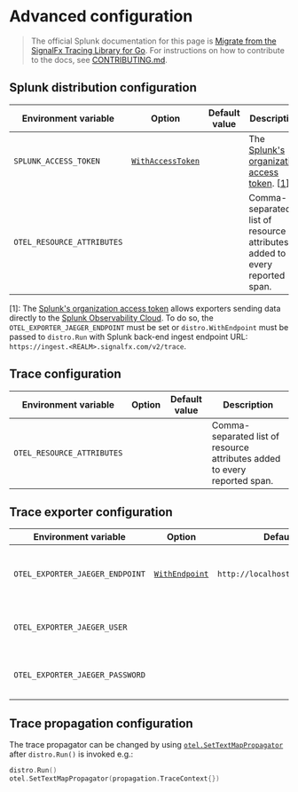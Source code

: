 # Advanced configuration

> The official Splunk documentation for this page is [Migrate from the SignalFx Tracing Library for Go](https://docs.splunk.com/Observability/gdi/get-data-in/application/go/configuration/advanced-go-otel-configuration.html#advanced-go-otel-configuration). For instructions on how to contribute to the docs, see [CONTRIBUTING.md](./CONTRIBUTING.md#documentation).

## Splunk distribution configuration

<!-- markdownlint-disable MD013 -->
| Environment variable      | Option             | Default value  | Description |
| ------------------------- | -------------------| -------------- | ----------- |
| `SPLUNK_ACCESS_TOKEN`     | [`WithAccessToken`](https://pkg.go.dev/github.com/signalfx/splunk-otel-go/distro#WithAccessToken)  |                | The [Splunk's organization access token](https://docs.splunk.com/observability/admin/authentication-tokens/org-tokens.html). [[1](#cfg1)] |
| `OTEL_RESOURCE_ATTRIBUTES` |                    |                | Comma-separated list of resource attributes added to every reported span. |
<!-- markdownlint-enable MD013 -->

[<a name="cfg1">1</a>]: The [Splunk's organization access token](https://docs.splunk.com/observability/admin/authentication-tokens/org-tokens.html)
allows exporters sending data directly to the [Splunk Observability Cloud](https://dev.splunk.com/observability/docs/apibasics/api_list/).
To do so, the `OTEL_EXPORTER_JAEGER_ENDPOINT` must be set
or `distro.WithEndpoint` must be passed to `distro.Run`
with Splunk back-end ingest endpoint URL: `https://ingest.<REALM>.signalfx.com/v2/trace`.

## Trace configuration

<!-- markdownlint-disable MD013 -->
| Environment variable       | Option             | Default value  | Description |
| -------------------------- | -------------------| -------------- | ----------- |
| `OTEL_RESOURCE_ATTRIBUTES` |                    |                | Comma-separated list of resource attributes added to every reported span. |
<!-- markdownlint-enable MD013 -->

## Trace exporter configuration

<!-- markdownlint-disable MD013 -->
| Environment variable            | Option             | Default value  | Description |
| ------------------------------- | -------------------| -------------- | ----------- |
| `OTEL_EXPORTER_JAEGER_ENDPOINT` | [`WithEndpoint`](https://pkg.go.dev/github.com/signalfx/splunk-otel-go/distro#WithEndpoint)     | `http://localhost:14268/api/traces` | Jaeger Thrift HTTP endpoint for sending spans. |
| `OTEL_EXPORTER_JAEGER_USER`     |                    |                | Username to be used for HTTP basic authentication. |
| `OTEL_EXPORTER_JAEGER_PASSWORD` |                    |                | Password to be used for HTTP basic authentication. |
<!-- markdownlint-enable MD013 -->

## Trace propagation configuration

The trace propagator can be changed by using
[`otel.SetTextMapPropagator`](https://pkg.go.dev/go.opentelemetry.io/otel#SetTextMapPropagator)
after `distro.Run()` is invoked e.g.:

```go
distro.Run()
otel.SetTextMapPropagator(propagation.TraceContext{})
```